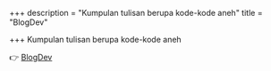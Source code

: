 +++
description = "Kumpulan tulisan berupa kode-kode aneh"
title = "BlogDev"

+++
Kumpulan tulisan berupa kode-kode aneh

👉 [BlogDev](https://spacedev.netlify.app)
